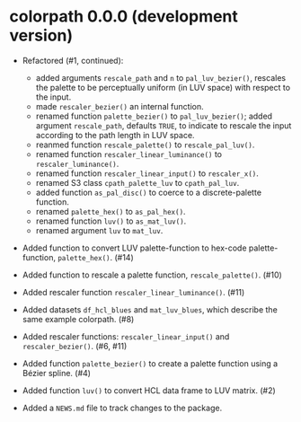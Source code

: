 # colorpath 0.0.0 (development version)

* Refactored (#1, continued):

  - added arguments `rescale_path` and `n` to `pal_luv_bezier()`, rescales the palette to be perceptually uniform (in LUV space) with respect to the input. 
  - made `rescaler_bezier()` an internal function.
  - renamed function `palette_bezier()` to `pal_luv_bezier()`; added argument 
    `rescale_path`, defaults `TRUE`, to indicate to rescale the input according 
    to the path length in LUV space.
  - reanmed function `rescale_palette()` to `rescale_pal_luv()`.
  - renamed function `rescaler_linear_luminance()` to `rescaler_luminance()`.
  - renamed function `rescaler_linear_input()` to `rescaler_x()`.
  - renamed S3 class `cpath_palette_luv` to `cpath_pal_luv`.
  - added function `as_pal_disc()` to coerce to a discrete-palette function.
  - renamed `palette_hex()` to `as_pal_hex()`.
  - renamed function `luv()` to `as_mat_luv()`.
  - renamed argument `luv` to `mat_luv`.

* Added function to convert LUV palette-function to hex-code palette-function, `palette_hex()`. (#14)

* Added function to rescale a palette function, `rescale_palette()`. (#10)

* Added rescaler function `rescaler_linear_luminance()`. (#11)

* Added datasets `df_hcl_blues` and `mat_luv_blues`, which describe the same example colorpath. (#8)

* Added rescaler functions: `rescaler_linear_input()` and `rescaler_bezier()`. (#6, #11)

* Added function `palette_bezier()` to create a palette function using a Bézier spline. (#4)

* Added function `luv()` to convert HCL data frame to LUV matrix. (#2)

* Added a `NEWS.md` file to track changes to the package.

